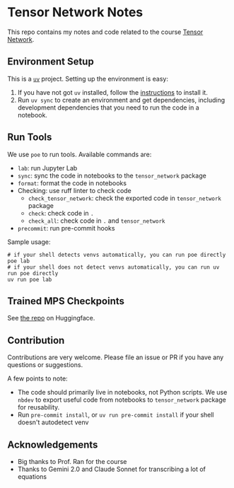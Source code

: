 # Tensor Network Notes

This repo contains my notes and code related to the course [Tensor Network](https://space.bilibili.com/401005433/lists/864780?type=season).

## Environment Setup

This is a [`uv`](https://github.com/astral-sh/uv) project. Setting up the environment is easy:

1. If you have not got `uv` installed, follow the [instructions](https://docs.astral.sh/uv/getting-started/installation/) to install it.
2. Run `uv sync` to create an environment and get dependencies, including development dependencies that you need to run the code in a notebook.

## Run Tools

We use `poe` to run tools. Available commands are:
* `lab`: run Jupyter Lab
* `sync`: sync the code in notebooks to the `tensor_network` package
* `format`: format the code in notebooks
* Checking: use ruff linter to check code 
    * `check_tensor_network`: check the exported code in `tensor_network` package
    * `check`: check code in `.`
    * `check_all`: check code in `.` and `tensor_network`
* `precommit`: run pre-commit hooks

Sample usage:
```shell
# if your shell detects venvs automatically, you can run poe directly
poe lab
# if your shell does not detect venvs automatically, you can run uv run poe directly
uv run poe lab
```

## Trained MPS Checkpoints

See [the repo](https://huggingface.co/mapleL/mnist_mps) on Huggingface.

## Contribution

Contributions are very welcome. Please file an issue or PR if you have any questions or suggestions.

A few points to note:

* The code should primarily live in notebooks, not Python scripts. We use `nbdev` to export useful code from notebooks to `tensor_network` package for reusability.
* Run `pre-commit install`, or `uv run pre-commit install` if your shell doesn't autodetect venv

## Acknowledgements

* Big thanks to Prof. Ran for the course
* Thanks to Gemini 2.0 and Claude Sonnet for transcribing a lot of equations
